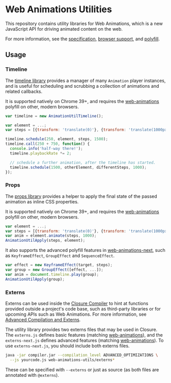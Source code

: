 # Web Animations Utilities

This repository contains utility libraries for Web Animations, which is a new JavaScript API for driving animated content on the web.

For more information, see the [specification](https://w3c.github.io/web-animations/), [browser support](http://caniuse.com/#feat=web-animation), and [polyfill][polyfill].

## Usage

### Timeline

The [timeline library](timeline.js) provides a manager of many `Animation` player instances, and is useful for scheduling and scrubbing a collection of animations and related callbacks.

It is supported natively on Chrome 39+, and requires the [web-animations][js] polyfill on other, modern browsers.

```js
var timeline = new AnimationUtilTimeline();

var element = ...;
var steps = [{transform: 'translate(0)'}, {transform: 'translate(1000px)'}];

timeline.schedule(250, element, steps, 1500);
timeline.call(250 + 750, function() {
  console.info('half-way there!');
  timeline.playbackRate *= 2;

  // schedule a further animation, after the timeline has started.
  timeline.schedule(1500, otherElement, differentSteps, 1000);
});
```

### Props

The [props library](props.js) provides a helper to apply the final state of the passed animation as inline CSS properties.

It is supported natively on Chrome 39+, and requires the [web-animations][js] polyfill on other, modern browsers.

```js
var element = ...;
var steps = [{transform: 'translate(0)'}, {transform: 'translate(1000px)'}];
var anim = element.animate(steps, 1000);
AnimationUtilApply(steps, element);
````

It also supports the advanced polyfill features in [web-animations-next][js-next], such as `KeyframeEffect`, `GroupEffect` and `SequenceEffect`.

```js
var effect = new KeyframeEffect(target, steps);
var group = new GroupEffect([effect, ...]);
var anim = document.timeline.play(group);
AnimationUtilApply(group);
````

### Externs

Externs can be used inside the [Closure Compiler](https://developers.google.com/closure/compiler) to hint at functions provided outside a project's code base, such as third-party libraries or for upcoming APIs such as Web Animations.
For more information, see [Advanced Compilation and Externs](https://developers.google.com/closure/compiler/docs/api-tutorial3).

The utility library provides two externs files that may be used in Closure.
The `externs.js` defines basic features (matching [web-animations][js]), and the `externs-next.js` defines advanced features (matching [web-animations][js-next]).
To use `externs-next.js`, you should include both externs files.

```bash
java -jar compiler.jar --compilation_level ADVANCED_OPTIMIZATIONS \
  --js yourcode.js web-animations-utils/externs*
```

These can be specified with `--externs` or just as source (as both files are annotated with `@externs`).

[polyfill]: https://github.com/web-animations/web-animations-js
[js]: https://github.com/web-animations/web-animations-js#web-animationsminjs
[js-next]: https://github.com/web-animations/web-animations-js#web-animations-nextminjs
